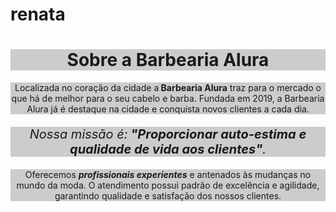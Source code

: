 # renata
<html lang="pt-b<!DOCTYPE html>
r">
   <head>
	<meta charset="utf-8">
	<title>Barbearia Alura</title>
    <style> 
	    p   {
		    text-align: center;
		    background:#CCCCCC
	    }
    </style>
</head>

  <body>
   <h1 style="text-align:center;background:#CCCCCC">Sobre a Barbearia Alura</h1>

   <p>Localizada no coração da cidade a<strong> Barbearia Alura</strong> traz para o mercado o que há de melhor para o seu cabelo e barba. Fundada em 2019, a Barbearia Alura já é destaque na cidade e conquista novos clientes a cada dia.</p>

   <p style="font-size:20px"><em>Nossa missão é:<strong> "Proporcionar auto-estima e qualidade de vida aos clientes"</strong>.</em></p>

   <p>Oferecemos <em><strong>profissionais experientes</em></strong> e antenados às mudanças no mundo da moda. O atendimento possui padrão de excelência e agilidade, garantindo qualidade e satisfação dos nossos clientes.</p>
  </body>
</html>
